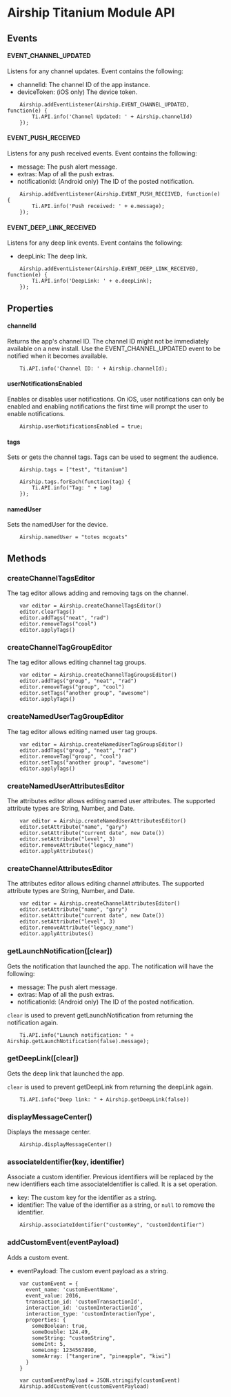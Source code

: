 # Airship Titanium Module API

## Events

#### EVENT_CHANNEL_UPDATED

Listens for any channel updates. Event contains the following:
 - channelId: The channel ID of the app instance.
 - deviceToken: (iOS only) The device token.

```
    Airship.addEventListener(Airship.EVENT_CHANNEL_UPDATED, function(e) {
        Ti.API.info('Channel Updated: ' + Airship.channelId)
    });
```

#### EVENT_PUSH_RECEIVED

Listens for any push received events. Event contains the following:
 - message: The push alert message.
 - extras: Map of all the push extras.
 - notificationId: (Android only) The ID of the posted notification.

```
    Airship.addEventListener(Airship.EVENT_PUSH_RECEIVED, function(e) {
        Ti.API.info('Push received: ' + e.message);
    });
```

#### EVENT_DEEP_LINK_RECEIVED

Listens for any deep link events. Event contains the following:
 - deepLink: The deep link.

```
    Airship.addEventListener(Airship.EVENT_DEEP_LINK_RECEIVED, function(e) {
        Ti.API.info('DeepLink: ' + e.deepLink);
    });
```

## Properties

#### channelId

Returns the app's channel ID. The channel ID might not be immediately available on a new install. Use
the EVENT_CHANNEL_UPDATED event to be notified when it becomes available.

```
    Ti.API.info('Channel ID: ' + Airship.channelId);
```

#### userNotificationsEnabled

Enables or disables user notifications. On iOS, user notifications can only be enabled and enabling
notifications the first time will prompt the user to enable notifications.

```
    Airship.userNotificationsEnabled = true;
```


#### tags

Sets or gets the channel tags. Tags can be used to segment the audience.

```
    Airship.tags = ["test", "titanium"]

    Airship.tags.forEach(function(tag) {
        Ti.API.info("Tag: " + tag)
    });
```



#### namedUser

Sets the namedUser for the device.

```
    Airship.namedUser = "totes mcgoats"
```

## Methods

### createChannelTagsEditor

The tag editor allows adding and removing tags on the channel.

```
    var editor = Airship.createChannelTagsEditor()
    editor.clearTags()
    editor.addTags("neat", "rad")
    editor.removeTags("cool")
    editor.applyTags()
```

### createChannelTagGroupEditor

The tag editor allows editing channel tag groups.

```
    var editor = Airship.createChannelTagGroupsEditor()
    editor.addTags("group", "neat", "rad")
    editor.removeTags("group", "cool")
    editor.setTags("another group", "awesome")
    editor.applyTags()
```

### createNamedUserTagGroupEditor

The tag editor allows editing named user tag groups.

```
    var editor = Airship.createNamedUserTagGroupsEditor()
    editor.addTags("group", "neat", "rad")
    editor.removeTag("group", "cool")
    editor.setTags("another group", "awesome")
    editor.applyTags()
```

### createNamedUserAttributesEditor

The attributes editor allows editing named user attributes. The supported attribute types are
String, Number, and Date.

```
    var editor = Airship.createNamedUserAttributesEditor()
    editor.setAttribute("name", "gary")
    editor.setAttribute("current date", new Date())
    editor.setAttribute("level", 3)
    editor.removeAttribute("legacy_name")
    editor.applyAttributes()
```

### createChannelAttributesEditor

The attributes editor allows editing channel attributes. The supported attribute types are
String, Number, and Date.

```
    var editor = Airship.createChannelAttributesEditor()
    editor.setAttribute("name", "gary")
    editor.setAttribute("current date", new Date())
    editor.setAttribute("level", 3)
    editor.removeAttribute("legacy_name")
    editor.applyAttributes()
```

### getLaunchNotification([clear])

Gets the notification that launched the app. The notification will have the following:
 - message: The push alert message.
 - extras: Map of all the push extras.
 - notificationId: (Android only) The ID of the posted notification.

`clear` is used to prevent getLaunchNotification from returning the notification again.


```
    Ti.API.info("Launch notification: " + Airship.getLaunchNotification(false).message);
```

### getDeepLink([clear])

Gets the deep link that launched the app.

`clear` is used to prevent getDeepLink from returning the deepLink again.

```
    Ti.API.info("Deep link: " + Airship.getDeepLink(false))
```

### displayMessageCenter()

Displays the message center.

```
    Airship.displayMessageCenter()
```

### associateIdentifier(key, identifier)

Associate a custom identifier.
Previous identifiers will be replaced by the new identifiers each time associateIdentifier is called.
It is a set operation.
 - key: The custom key for the identifier as a string.
 - identifier: The value of the identifier as a string, or `null` to remove the identifier.

```
    Airship.associateIdentifier("customKey", "customIdentifier")
```

### addCustomEvent(eventPayload)

Adds a custom event.
 - eventPayload: The custom event payload as a string.

```
    var customEvent = {
      event_name: 'customEventName',
      event_value: 2016,
      transaction_id: 'customTransactionId',
      interaction_id: 'customInteractionId',
      interaction_type: 'customInteractionType',
      properties: {
        someBoolean: true,
        someDouble: 124.49,
        someString: "customString",
        someInt: 5,
        someLong: 1234567890,
        someArray: ["tangerine", "pineapple", "kiwi"]
      }
    }

    var customEventPayload = JSON.stringify(customEvent)
    Airship.addCustomEvent(customEventPayload)
```

